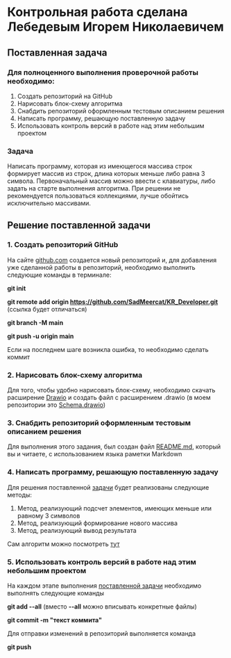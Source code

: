 # Контрольная работа сделана Лебедевым Игорем Николаевичем
## Поставленная задача 
### Для полноценного выполнения проверочной работы необходимо:

1. Создать репозиторий на GitHub
2. Нарисовать блок-схему алгоритма
3. Снабдить репозиторий оформленным тестовым описанием решения
4. Написать программу, решающую поставленную задачу
5. Использовать контроль версий в работе над этим небольшим проектом

### Задача

Написать программу, которая из имеющегося массива строк формирует массив из строк, длина которых меньше либо равна 3 символа. Первоначальный массив можно ввести с клавиатуры, либо задать на старте выполнения алгоритма. При решении не рекомендуется пользоваться коллекциями, лучше обойтись исключительно массивами.

## Решение поставленной задачи
### 1. Создать репозиторий GitHub
На сайте [github.com](https://github.com/) создается новый репозиторий и, для добавления уже сделанной работы в репозиторий, необходимо выполнить следующие команды в терминале:

**git init**

**git remote add origin https://github.com/SadMeercat/KR_Developer.git** (ссылка будет отличаться)

**git branch -M main**

**git push -u origin main**

Если на последнем шаге возникла ошибка, то необходимо сделать коммит

### 2. Нарисовать блок-схему алгоритма

Для того, чтобы удобно нарисовать блок-схему, необходимо скачать расширение [Drawio](https://marketplace.visualstudio.com/items?itemName=hediet.vscode-drawio) и создать файл с расширением .drawio (в моем репозитории это [Schema.drawio](https://github.com/SadMeercat/KR_Developer/blob/main/Schema.drawio))

### 3. Снабдить репозиторий оформленным тестовым описанием решения

Для выполнения этого задания, был создан файл [README.md](https://github.com/SadMeercat/KR_Developer/blob/main/README.md), который вы и читаете, с использованием языка раметки Markdown

### 4. Написать программу, решающую поставленную задачу

Для решения поставленной [задачи](#задача) будет реализованы следующие методы:

1. Метод, реализующий подсчет элементов, имеющих меньше или равному 3 символов
2. Метод, реализующий формирование нового массива
3. Метод, реализующий вывод результата

Сам алгоритм можно посмотреть [тут](https://github.com/SadMeercat/KR_Developer/blob/main/Program.cs)

### 5. Использовать контроль версий в работе над этим небольшим проектом

На каждом этапе выполнения [поставленной задачи](#поставленная-задача) необходимо выполнять следующие команды

**git add --all** (вместо **--all** можно вписывать конкретные файлы)

**git commit -m "текст коммита"**

Для отправки изменений в репозиторий выполняется команда

**git push**